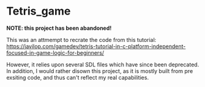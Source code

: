 <h1>Tetris_game</h1>

<b>NOTE: this project has been abandoned!</b>

This was an attmempt to recrate the code from this tutorial: https://javilop.com/gamedev/tetris-tutorial-in-c-platform-independent-focused-in-game-logic-for-beginners/

However, it relies upon several SDL files which have since been deprecated.
In addition, I would rather disown this project, as it is mostly built from pre exsiting code, and thus can't reflect my real capabilities.
